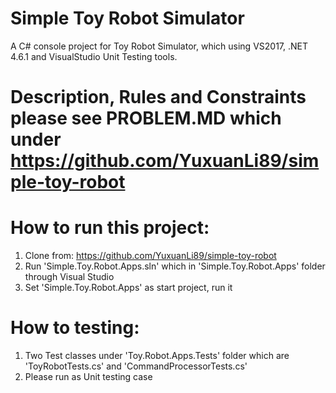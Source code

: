 # Simple Toy Robot Simulator

A C# console project for Toy Robot Simulator, which using VS2017, .NET 4.6.1 and VisualStudio Unit Testing tools.

# Description, Rules and Constraints please see PROBLEM.MD which under https://github.com/YuxuanLi89/simple-toy-robot

# How to run this project:
  1. Clone from: https://github.com/YuxuanLi89/simple-toy-robot
  2. Run 'Simple.Toy.Robot.Apps.sln' which in 'Simple.Toy.Robot.Apps' folder through Visual Studio 
  3. Set 'Simple.Toy.Robot.Apps' as start project, run it
  
# How to testing:
  1. Two Test classes under 'Toy.Robot.Apps.Tests' folder which are 'ToyRobotTests.cs' and 'CommandProcessorTests.cs'
  2. Please run as Unit testing case
